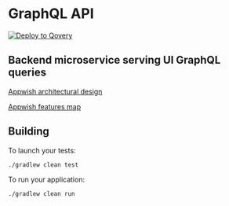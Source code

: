 # GraphQL API
[![Deploy to Qovery](https://q-public-resources.s3.amazonaws.com/deploy_to_qovery.svg)](https://www.qovery.com)
## Backend microservice serving UI GraphQL queries

[Appwish architectural design](https://app.creately.com/diagram/ToXBd2y63z4/view)

[Appwish features map](https://app.creately.com/diagram/SB1Gc6cyHdD/view)

## Building

To launch your tests:
```bash
./gradlew clean test
```

To run your application:
```bash
./gradlew clean run
```
